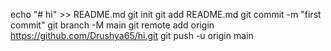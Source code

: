 echo "# hi" >> README.md
git init
git add README.md
git commit -m "first commit"
git branch -M main
git remote add origin https://github.com/Drushya65/hi.git
git push -u origin main

